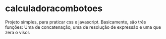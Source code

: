 # calculadoracombotoes
Projeto simples, para praticar css e javascript. Basicamente, são três funções: Uma de concatenação, uma de resolução de expressão e uma que zera o visor.
